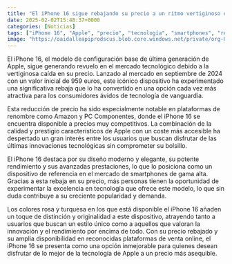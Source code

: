 ```yaml
---
title: "El iPhone 16 sigue rebajando su precio a un ritmo vertiginoso en colores rosa y turquesa"
date: 2025-02-02T15:48:37+0000
categories: [Noticias]
tags: ["iPhone 16", "Apple", "precio", "tecnología", "smartphones", "rebaja", "prestaciones."]
image: "https://oaidalleapiprodscus.blob.core.windows.net/private/org-HKmKxpuNw3Y88lm4EBrIPq0n/user-ZwiCXOggLL8ZNNKE2g7rXFmV/img-tK2M1rUAFDviDOP9FFuXOfkX.png?st=2025-02-02T14%3A48%3A37Z&se=2025-02-02T16%3A48%3A37Z&sp=r&sv=2024-08-04&sr=b&rscd=inline&rsct=image/png&skoid=d505667d-d6c1-4a0a-bac7-5c84a87759f8&sktid=a48cca56-e6da-484e-a814-9c849652bcb3&skt=2025-02-02T00%3A29%3A43Z&ske=2025-02-03T00%3A29%3A43Z&sks=b&skv=2024-08-04&sig=CxBfhQh2FsEi5491QPjkaotvs3y0m6wDgfjJnoR9NcY%3D"
---
```


El iPhone 16, el modelo de configuración base de última generación de Apple, sigue generando revuelo en el mercado tecnológico debido a la vertiginosa caída en su precio. Lanzado al mercado en septiembre de 2024 con un valor inicial de 959 euros, este icónico dispositivo ha experimentado una significativa rebaja que lo ha convertido en una opción cada vez más atractiva para los consumidores ávidos de tecnología de vanguardia.

Esta reducción de precio ha sido especialmente notable en plataformas de renombre como Amazon y PC Componentes, donde el iPhone 16 se encuentra disponible a precios muy competitivos. La combinación de la calidad y prestigio característicos de Apple con un coste más accesible ha despertado un gran interés entre los usuarios que buscan disfrutar de las últimas innovaciones tecnológicas sin comprometer su bolsillo.

El iPhone 16 destaca por su diseño moderno y elegante, su potente rendimiento y sus avanzadas prestaciones, lo que lo posiciona como un dispositivo de referencia en el mercado de smartphones de gama alta. Gracias a esta rebaja en su precio, más personas tienen la oportunidad de experimentar la excelencia en tecnología que ofrece este modelo, lo que sin duda contribuye a su creciente popularidad y demanda.

Los colores rosa y turquesa en los que está disponible el iPhone 16 añaden un toque de distinción y originalidad a este dispositivo, atrayendo tanto a usuarios que buscan un estilo único como a aquellos que valoran la innovación y el rendimiento por encima de todo. Con su precio rebajado y su amplia disponibilidad en reconocidas plataformas de venta online, el iPhone 16 se presenta como una opción inmejorable para quienes desean disfrutar de lo mejor de la tecnología de Apple a un precio más asequible.
    